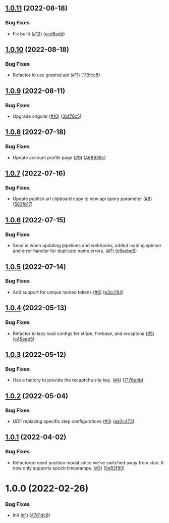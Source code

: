 ## [1.0.11](https://github.com/swarm-io/ui-admin-angular/compare/v1.0.10...v1.0.11) (2022-08-18)


### Bug Fixes

* Fix build ([#12](https://github.com/swarm-io/ui-admin-angular/issues/12)) ([ecd8add](https://github.com/swarm-io/ui-admin-angular/commit/ecd8add0456657c16e58248582c4319f3cdbce3e))

## [1.0.10](https://github.com/swarm-io/ui-admin-angular/compare/v1.0.9...v1.0.10) (2022-08-18)


### Bug Fixes

* Refactor to use graphql api ([#11](https://github.com/swarm-io/ui-admin-angular/issues/11)) ([116fcc8](https://github.com/swarm-io/ui-admin-angular/commit/116fcc8579105c6067c1c0dcdf813555a3dff7e1))

## [1.0.9](https://github.com/swarm-io/ui-admin-angular/compare/v1.0.8...v1.0.9) (2022-08-11)


### Bug Fixes

* Upgrade angular ([#10](https://github.com/swarm-io/ui-admin-angular/issues/10)) ([3bf78c5](https://github.com/swarm-io/ui-admin-angular/commit/3bf78c5b545209b245c99c9e04c96f63a237306e))

## [1.0.8](https://github.com/swarm-io/ui-admin-angular/compare/v1.0.7...v1.0.8) (2022-07-18)


### Bug Fixes

* Update account profile page ([#9](https://github.com/swarm-io/ui-admin-angular/issues/9)) ([468836c](https://github.com/swarm-io/ui-admin-angular/commit/468836cb4adadc6eb60637f1e46b39ac83a4aa81))

## [1.0.7](https://github.com/swarm-io/ui-admin-angular/compare/v1.0.6...v1.0.7) (2022-07-16)


### Bug Fixes

* Update publish url clipboard copy to new api query parameter ([#8](https://github.com/swarm-io/ui-admin-angular/issues/8)) ([583fb17](https://github.com/swarm-io/ui-admin-angular/commit/583fb178506b9a110cd9deceba9415101bd6341a))

## [1.0.6](https://github.com/swarm-io/ui-admin-angular/compare/v1.0.5...v1.0.6) (2022-07-15)


### Bug Fixes

* Send id when updating pipelines and webhooks, added loading spinner and error handler for duplicate name errors. ([#7](https://github.com/swarm-io/ui-admin-angular/issues/7)) ([c6aebd5](https://github.com/swarm-io/ui-admin-angular/commit/c6aebd5486076de408e139cfbf71ba2c141aa782))

## [1.0.5](https://github.com/swarm-io/ui-admin-angular/compare/v1.0.4...v1.0.5) (2022-07-14)


### Bug Fixes

* Add support for unique named tokens ([#6](https://github.com/swarm-io/ui-admin-angular/issues/6)) ([e3cc194](https://github.com/swarm-io/ui-admin-angular/commit/e3cc1940699b03cda983d9925f1db9ff7acc8516))

## [1.0.4](https://github.com/swarm-io/ui-admin-angular/compare/v1.0.3...v1.0.4) (2022-05-13)


### Bug Fixes

* Refactor to lazy load configs for stripe, firebase, and recaptcha ([#5](https://github.com/swarm-io/ui-admin-angular/issues/5)) ([c45eeb5](https://github.com/swarm-io/ui-admin-angular/commit/c45eeb54a6e6bc4d85aad1b71d94fd64cb8c18cb))

## [1.0.3](https://github.com/swarm-io/ui-admin-angular/compare/v1.0.2...v1.0.3) (2022-05-12)


### Bug Fixes

* Use a factory to provide the recaptcha site key. ([#4](https://github.com/swarm-io/ui-admin-angular/issues/4)) ([7176e4b](https://github.com/swarm-io/ui-admin-angular/commit/7176e4b33c0fd285864e116e9090873ea8c999c4))

## [1.0.2](https://github.com/swarm-io/ui-admin-angular/compare/v1.0.1...v1.0.2) (2022-05-04)


### Bug Fixes

* UDF replacing specific step configurations ([#3](https://github.com/swarm-io/ui-admin-angular/issues/3)) ([aa0c473](https://github.com/swarm-io/ui-admin-angular/commit/aa0c4737336c3cd97ef24ff08de2eef5f1553ec7))

## [1.0.1](https://github.com/swarm-io/ui-admin-angular/compare/v1.0.0...v1.0.1) (2022-04-02)


### Bug Fixes

* Refactored reset position modal since we've switched away from stan. It now only supports epoch timestamps. ([#2](https://github.com/swarm-io/ui-admin-angular/issues/2)) ([9e82f80](https://github.com/swarm-io/ui-admin-angular/commit/9e82f806b78522c3c734ea5faf65992ed4c977b1))

# 1.0.0 (2022-02-26)


### Bug Fixes

* Init ([#1](https://github.com/swarm-io/ui-admin-angular/issues/1)) ([47d1dc8](https://github.com/swarm-io/ui-admin-angular/commit/47d1dc870586ce9ea0d8da063af28b2db54f422a))
